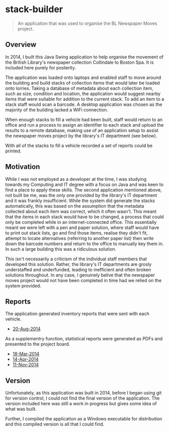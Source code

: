 # stack-builder

> An application that was used to organise the BL Newspaper Moves project.

## Overview

In 2014, I built this Java Swing application to help organise the movement of
the British Library's newspaper collection Collindale to Boston Spa. It is
included here purely for posterity.

The application was loaded onto laptops and enabled staff to move around the
building and build stacks of collection items that would later be loaded onto
lorries. Taking a database of metadata about each collection item, such as
size, condition and location, the application would suggest nearby items that
were suitable for addition to the current stack. To add an item to a stack
staff would scan a barcode. A desktop application was chosen as the majority
of the building lacked a WiFi connection.

When enough stacks to fill a vehicle had been built, staff would return to an
office and run a process to assign an identifier to each stack and upload the
results to a remote database, making use of an application setup to assist the
newspaper moves project by the library's IT department (see below).

With all of the stacks to fill a vehicle recorded a set of reports could be
printed.

## Motivation

While I was not employed as a developer at the time, I was studying towards
my Computing and IT degree with a focus on Java and was keen to find a place
to apply these skills. The second application mentioned above, not built be me,
was the only one provided by the library's IT department and it was frankly
insufficient. While the system did generate the stacks automatically, this was
based on the assumption that the metadata collected about each item was
correct, which it often wasn't. This meant that the items in each stack would
have to be changed, a process that could only be completed while in an
internet-connected office. This essentially meant we were left with a pen and
paper solution, where staff would have to print out stack lists, go and find
those items, realise they didn't fit, attempt to locate alternatives (referring
to another paper list) then write down the barcode numbers and return to the
office to manually key them in. In such a large building this was a ridiculous
solution.

This isn't necessarily a criticism of the individual staff members that
developed this solution. Rather, the library's IT departments are grosly
understaffed and underfunded, leading to inefficient and often broken solutions
throughout. In any case, I genuinely belive that the newspaper moves project
would not have been completed in time had we relied on the system provided.

## Reports

The application generated inventory reports that were sent with each vehicle.

- [20-Aug-2014](reports/inventory-20-Aug-2014.pdf)

As a supplementry function, statistical reports were generated as PDFs and
presented to the project board.

- [18-Mar-2014](reports/stats-18-Mar-2014.pdf)
- [14-Apr-2014](reports/stats-14-Apr-2014.pdf)
- [11-Nov-2014](reports/stats-11-Nov-2014.pdf)

## Version

Unfortunately, as this application was built in 2014, before I began using git
for version control, I could not find the final version of the application.
The version included here was still a work in progress but gives some idea
of what was built.

Further, I compiled the application as a Windows executable for distribution
and this compiled version is all that I could find.
